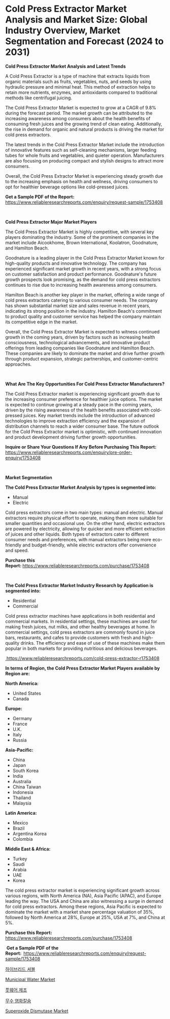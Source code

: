 <p><h1>Cold Press Extractor Market Analysis and Market Size: Global Industry Overview, Market Segmentation and Forecast (2024 to 2031)</h1></p><p><strong>Cold Press Extractor Market Analysis and Latest Trends</strong></p>
<p><p>A Cold Press Extractor is a type of machine that extracts liquids from organic materials such as fruits, vegetables, nuts, and seeds by using hydraulic pressure and minimal heat. This method of extraction helps to retain more nutrients, enzymes, and antioxidants compared to traditional methods like centrifugal juicing.</p><p>The Cold Press Extractor Market is expected to grow at a CAGR of 9.8% during the forecast period. The market growth can be attributed to the increasing awareness among consumers about the health benefits of consuming fresh juices and the growing trend of clean eating. Additionally, the rise in demand for organic and natural products is driving the market for cold press extractors.</p><p>The latest trends in the Cold Press Extractor Market include the introduction of innovative features such as self-cleaning mechanisms, larger feeding tubes for whole fruits and vegetables, and quieter operation. Manufacturers are also focusing on producing compact and stylish designs to attract more consumers.</p><p>Overall, the Cold Press Extractor Market is experiencing steady growth due to the increasing emphasis on health and wellness, driving consumers to opt for healthier beverage options like cold-pressed juices.</p></p>
<p><strong>Get a Sample PDF of the Report:&nbsp;</strong> <a href="https://www.reliableresearchreports.com/enquiry/request-sample/1753408">https://www.reliableresearchreports.com/enquiry/request-sample/1753408</a></p>
<p>&nbsp;</p>
<p><strong>Cold Press Extractor Major Market Players</strong></p>
<p><p>The Cold Press Extractor Market is highly competitive, with several key players dominating the industry. Some of the prominent companies in the market include Aicookhome, Brown International, Koolatron, Goodnature, and Hamilton Beach.</p><p>Goodnature is a leading player in the Cold Press Extractor Market known for high-quality products and innovative technology. The company has experienced significant market growth in recent years, with a strong focus on customer satisfaction and product performance. Goodnature's future growth prospects look promising, as the demand for cold press extractors continues to rise due to increasing health awareness among consumers.</p><p>Hamilton Beach is another key player in the market, offering a wide range of cold press extractors catering to various consumer needs. The company has shown substantial market size and sales revenue in recent years, indicating its strong position in the industry. Hamilton Beach's commitment to product quality and customer service has helped the company maintain its competitive edge in the market.</p><p>Overall, the Cold Press Extractor Market is expected to witness continued growth in the coming years, driven by factors such as increasing health consciousness, technological advancements, and innovative product offerings from leading companies like Goodnature and Hamilton Beach. These companies are likely to dominate the market and drive further growth through product expansion, strategic partnerships, and customer-centric approaches.</p></p>
<p>&nbsp;</p>
<p><strong>What Are The Key Opportunities For Cold Press Extractor Manufacturers?</strong></p>
<p><p>The Cold Press Extractor market is experiencing significant growth due to the increasing consumer preference for healthier juice options. The market is expected to continue growing at a steady pace in the coming years, driven by the rising awareness of the health benefits associated with cold-pressed juices. Key market trends include the introduction of advanced technologies to improve extraction efficiency and the expansion of distribution channels to reach a wider consumer base. The future outlook for the Cold Press Extractor market is optimistic, with continued innovation and product development driving further growth opportunities.</p></p>
<p><strong>Inquire or Share Your Questions If Any Before Purchasing This Report:</strong> <a href="https://www.reliableresearchreports.com/enquiry/pre-order-enquiry/1753408">https://www.reliableresearchreports.com/enquiry/pre-order-enquiry/1753408</a></p>
<p>&nbsp;</p>
<p><strong>Market Segmentation</strong></p>
<p><strong>The Cold Press Extractor Market Analysis by types is segmented into:</strong></p>
<p><ul><li>Manual</li><li>Electric</li></ul></p>
<p><p>Cold press extractors come in two main types: manual and electric. Manual extractors require physical effort to operate, making them more suitable for smaller quantities and occasional use. On the other hand, electric extractors are powered by electricity, allowing for quicker and more efficient extraction of juices and other liquids. Both types of extractors cater to different consumer needs and preferences, with manual extractors being more eco-friendly and budget-friendly, while electric extractors offer convenience and speed.</p></p>
<p><strong>Purchase this Report:&nbsp;</strong><a href="https://www.reliableresearchreports.com/purchase/1753408">https://www.reliableresearchreports.com/purchase/1753408</a></p>
<p>&nbsp;</p>
<p><strong>The Cold Press Extractor Market Industry Research by Application is segmented into:</strong></p>
<p><ul><li>Residential</li><li>Commercial</li></ul></p>
<p><p>Cold press extractor machines have applications in both residential and commercial markets. In residential settings, these machines are used for making fresh juices, nut milks, and other healthy beverages at home. In commercial settings, cold press extractors are commonly found in juice bars, restaurants, and cafes to provide customers with fresh and high-quality drinks. The efficiency and ease of use of these machines make them popular in both markets for providing nutritious and delicious beverages.</p></p>
<p><a href="https://www.reliableresearchreports.com/cold-press-extractor-r1753408">&nbsp;https://www.reliableresearchreports.com/cold-press-extractor-r1753408</a></p>
<p><strong>In terms of Region, the Cold Press Extractor Market Players available by Region are:</strong></p>
<p>
    <p> <strong> North America: </strong>
        <ul>
            <li>United States</li>
            <li>Canada</li>
        </ul>
        </p> 
    <p> <strong> Europe: </strong>
        <ul>
            <li>Germany</li>
            <li>France</li>
            <li>U.K.</li>
            <li>Italy</li>
            <li>Russia</li>
        </ul>
        </p> 
    <p> <strong> Asia-Pacific: </strong>
        <ul>
            <li>China</li>
            <li>Japan</li>
            <li>South Korea</li>
            <li>India</li>
            <li>Australia</li>
            <li>China Taiwan</li>
            <li>Indonesia</li>
            <li>Thailand</li>
            <li>Malaysia</li>
        </ul>
        </p> 
    <p> <strong> Latin America: </strong>
        <ul>
            <li>Mexico</li>
            <li>Brazil</li>
            <li>Argentina Korea</li>
            <li>Colombia</li>
        </ul>
        </p> 
    <p> <strong> Middle East & Africa: </strong>
        <ul>
            <li>Turkey</li>
            <li>Saudi</li>
            <li>Arabia</li>
            <li>UAE</li>
            <li>Korea</li>
        </ul>
    </p>
    </p>
<p><p>The cold press extractor market is experiencing significant growth across various regions, with North America (NA), Asia Pacific (APAC), and Europe leading the way. The USA and China are also witnessing a surge in demand for cold press extractors. Among these regions, Asia Pacific is expected to dominate the market with a market share percentage valuation of 35%, followed by North America at 28%, Europe at 25%, USA at 7%, and China at 5%.</p></p>
<p><strong>Purchase this Report: </strong><a href="https://www.reliableresearchreports.com/purchase/1753408">https://www.reliableresearchreports.com/purchase/1753408</a></p>
<p>&nbsp;<strong>Get a Sample PDF of the Report:&nbsp;&nbsp;</strong><a href="https://www.reliableresearchreports.com/enquiry/request-sample/1753408">https://www.reliableresearchreports.com/enquiry/request-sample/1753408</a></p>
<p><strong></strong></p>
<p><p><a href="https://github.com/hzumrdvas204296/Market-Research-Report-List-1/blob/main/307388827550.md">하이브리드 셔블</a></p><p><a href="https://www.linkedin.com/pulse/municipal-waternbspmarket-focuses-market-share-size-projected-mtfze?trackingId=GiqfvTU2a2no3CggI5ITYw%3D%3D">Municipal Water Market</a></p><p><a href="https://medium.com/@tammyholmes1955/%EC%8B%A0%EB%B0%9C-%EC%A0%9C%EC%A1%B0-%EC%8B%9C%EC%9E%A5-%EB%B6%84%EC%84%9D-%EA%B7%B8%EA%B2%83%EC%9D%98-cagr-%EC%8B%9C%EC%9E%A5-%EC%84%B8%EB%B6%84%ED%99%94-%EB%B0%8F-%EA%B8%80%EB%A1%9C%EB%B2%8C-%EC%82%B0%EC%97%85-%EA%B0%9C%EC%9A%94-37d7142f2f3d">풋웨어 제조</a></p><p><a href="https://github.com/PhilToryphy7876567/Market-Research-Report-List-1/blob/main/988470227551.md">무수 염화칼슘</a></p><p><a href="https://issuu.com/reportprime-2/docs/superoxide-dismutase-market-size-2030.pptx">Superoxide Dismutase Market</a></p></p>